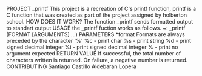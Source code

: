 PROJECT _printf 
This project is a recreation of C's printf function, printf is a C function that was created as part of the project assigned by holberton school.
HOW DOES IT WORK?
The function _printf sends formatted output to standart output
USAGE
the _printf fuction works as follows.
~: _printf (FORMAT [ARGUMENTS] ...)
PARAMETERS
*format
Formats are always preceded by the character '%'
%c - print char
%s - print string
%d - print signed decimal integer
%i - print signed decimal integer
% - print no argument expected
RETURN VALUE
If successful, the total number of characters written is returned.
On failure, a negative number is returned.
CONTRIBUTING
Santiago Castillo
Aldebaran Lopera
